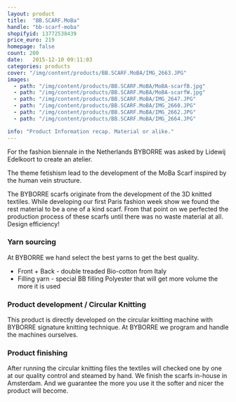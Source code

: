 ```yaml
---
layout: product
title:  "BB.SCARF.MoBa"
handle: "bb-scarf-moba"
shopifyid: 13772538439
price_euro: 219
homepage: false
count: 200
date:   2015-12-10 09:11:03
categories: products
cover: "/img/content/products/BB.SCARF.MoBA/IMG_2663.JPG"
images:
  - path: "/img/content/products/BB.SCARF.MoBA/MoBA-scarfB.jpg"
  - path: "/img/content/products/BB.SCARF.MoBA/MoBA-scarfW.jpg"
  - path: "/img/content/products/BB.SCARF.MoBA/IMG_2647.JPG"
  - path: "/img/content/products/BB.SCARF.MoBA/IMG_2660.JPG"
  - path: "/img/content/products/BB.SCARF.MoBA/IMG_2662.JPG"
  - path: "/img/content/products/BB.SCARF.MoBA/IMG_2664.JPG"

info: "Product Information recap. Material or alike."
---
```


For the fashion biennale in the Netherlands BYBORRE was asked by Lidewij Edelkoort to create an atelier.

The theme fetishism lead to the development of the MoBa Scarf inspired by the human vein structure.

The BYBORRE scarfs originate from the development of the 3D knitted textiles. While developing our first Paris fashion week show we found the rest material to be a one of a kind scarf.
From that point on we perfected the production process of these scarfs until there was no waste material at all. Design efficiency!

### Yarn sourcing

At BYBORRE we hand select the best yarns to get the best quality.

* Front + Back - double treaded Bio-cotton from Italy
* Filling yarn - special BB filling Polyester that will get more volume the more it is used

### Product development / Circular Knitting

This product is directly developed on the circular knitting machine with BYBORRE signature knitting technique. At BYBORRE we program and handle the machines ourselves.


### Product finishing

After running the circular knitting files the textiles will checked one by one at our quality control and steamed by hand. We finish the scarfs in-house in Amsterdam. And we guarantee the more you use it the softer and nicer the product will become.
